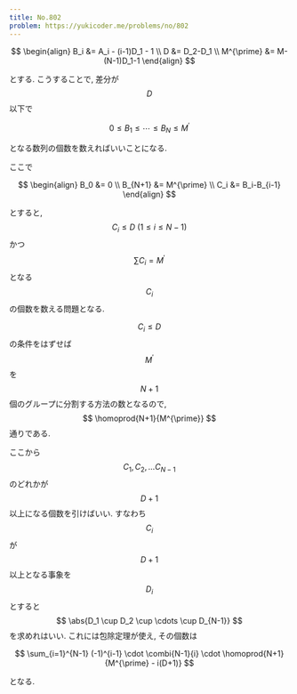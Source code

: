 ```yaml
---
title: No.802
problem: https://yukicoder.me/problems/no/802
---
```

$$
\begin{align}
B_i &= A_i - (i-1)D_1 - 1 \\
D &= D_2-D_1 \\
M^{\prime} &= M-(N-1)D_1-1
\end{align}
$$

とする. こうすることで, 差分が $$ D $$ 以下で

$$
0 \leq B_1 \leq \cdots \leq B_N \leq M^{\prime}
$$

となる数列の個数を数えればいいことになる.

ここで

$$
\begin{align}
B_0 &= 0 \\
B_{N+1} &= M^{\prime} \\
C_i &= B_i-B_{i-1}
\end{align}
$$

とすると, $$ C_i \leq D \ (1 \leq i \leq N-1) $$ かつ $$ \sum C_i = M^{\prime} $$ となる $$ C_i $$ の個数を数える問題となる.

$$ C_i \leq D $$ の条件をはずせば $$ M^{\prime} $$ を $$ N+1 $$ 個のグループに分割する方法の数となるので, $$ \homoprod{N+1}{M^{\prime}} $$ 通りである.

ここから $$ C_1, C_2, \dots C_{N-1} $$ のどれかが $$ D+1 $$ 以上になる個数を引けばいい. すなわち $$ C_i $$ が $$ D+1 $$ 以上となる事象を $$ D_i $$ とすると $$ \abs{D_1 \cup D_2 \cup \cdots \cup D_{N-1}} $$ を求めれはいい. これには包除定理が使え, その個数は

$$
\sum_{i=1}^{N-1} (-1)^{i-1} \cdot \combi{N-1}{i} \cdot \homoprod{N+1}{M^{\prime} - i(D+1)}
$$

となる.
